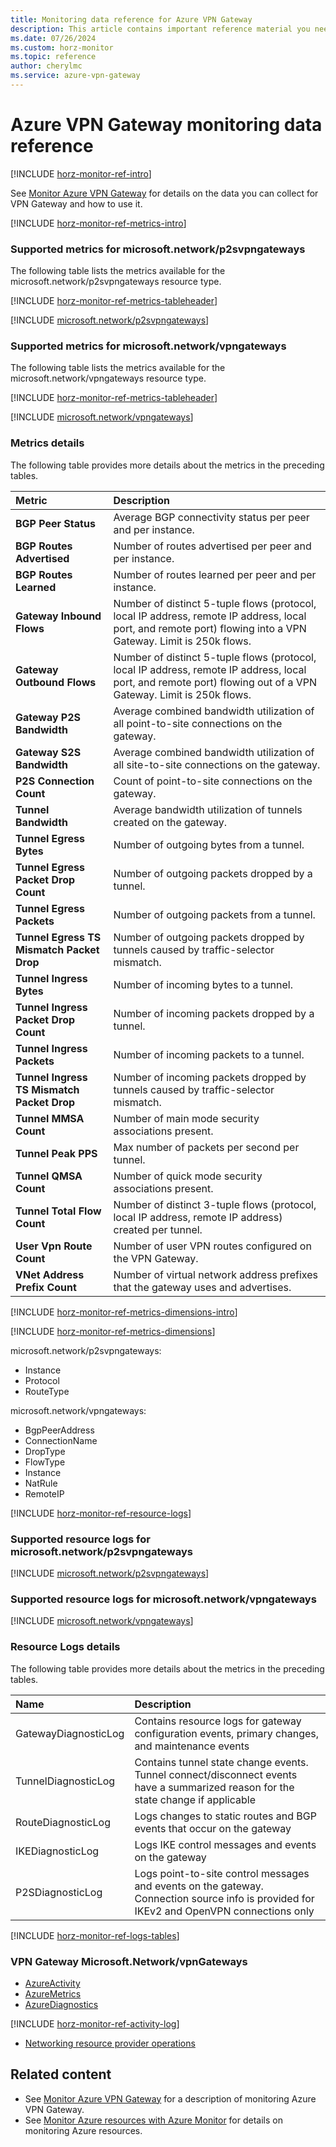 ```yaml
---
title: Monitoring data reference for Azure VPN Gateway
description: This article contains important reference material you need when you monitor Azure VPN Gateway by using Azure Monitor.
ms.date: 07/26/2024
ms.custom: horz-monitor
ms.topic: reference
author: cherylmc
ms.service: azure-vpn-gateway
---
```


# Azure VPN Gateway monitoring data reference

[!INCLUDE [horz-monitor-ref-intro](~/reusable-content/ce-skilling/azure/includes/azure-monitor/horizontals/horz-monitor-ref-intro.md)]

See [Monitor Azure VPN Gateway](monitor-vpn-gateway.md) for details on the data you can collect for VPN Gateway and how to use it.

[!INCLUDE [horz-monitor-ref-metrics-intro](~/reusable-content/ce-skilling/azure/includes/azure-monitor/horizontals/horz-monitor-ref-metrics-intro.md)]

### Supported metrics for microsoft.network/p2svpngateways

The following table lists the metrics available for the microsoft.network/p2svpngateways resource type.

[!INCLUDE [horz-monitor-ref-metrics-tableheader](~/reusable-content/ce-skilling/azure/includes/azure-monitor/horizontals/horz-monitor-ref-metrics-tableheader.md)]

[!INCLUDE [microsoft.network/p2svpngateways](~/reusable-content/ce-skilling/azure/includes/azure-monitor/reference/metrics/microsoft-network-p2svpngateways-metrics-include.md)]

### Supported metrics for microsoft.network/vpngateways

The following table lists the metrics available for the microsoft.network/vpngateways resource type.

[!INCLUDE [horz-monitor-ref-metrics-tableheader](~/reusable-content/ce-skilling/azure/includes/azure-monitor/horizontals/horz-monitor-ref-metrics-tableheader.md)]

[!INCLUDE [microsoft.network/vpngateways](~/reusable-content/ce-skilling/azure/includes/azure-monitor/reference/metrics/microsoft-network-vpngateways-metrics-include.md)]

### Metrics details

The following table provides more details about the metrics in the preceding tables.

| Metric | Description |
|:-------|:------------|
| **BGP Peer Status**                        | Average BGP connectivity status per peer and per instance. |
| **BGP Routes Advertised**                  | Number of routes advertised per peer and per instance. |
| **BGP Routes Learned**                     | Number of routes learned per peer and per instance. |
| **Gateway Inbound Flows**                  | Number of distinct 5-tuple flows (protocol, local IP address, remote IP address, local port, and remote port) flowing into a VPN Gateway. Limit is 250k flows.       |
| **Gateway Outbound Flows**                 | Number of distinct 5-tuple flows (protocol, local IP address, remote IP address, local port, and remote port) flowing out of a VPN Gateway. Limit is 250k flows.     |
| **Gateway P2S Bandwidth**                  | Average combined bandwidth utilization of all point-to-site connections on the gateway. |
| **Gateway S2S Bandwidth**                  | Average combined bandwidth utilization of all site-to-site connections on the gateway.  |
| **P2S Connection Count**                   | Count of point-to-site connections on the gateway. |
| **Tunnel Bandwidth**                       | Average bandwidth utilization of tunnels created on the gateway. |
| **Tunnel Egress Bytes**                    | Number of outgoing bytes from a tunnel. |
| **Tunnel Egress Packet Drop Count**        | Number of outgoing packets dropped by a tunnel. |
| **Tunnel Egress Packets**                  | Number of outgoing packets from a tunnel. |
| **Tunnel Egress TS Mismatch Packet Drop**  | Number of outgoing packets dropped by tunnels caused by traffic-selector mismatch. |
| **Tunnel Ingress Bytes**                   | Number of incoming bytes to a tunnel. |
| **Tunnel Ingress Packet Drop Count**       | Number of incoming packets dropped by a tunnel. |
| **Tunnel Ingress Packets**                 | Number of incoming packets to a tunnel. |
| **Tunnel Ingress TS Mismatch Packet Drop** | Number of incoming packets dropped by tunnels caused by traffic-selector mismatch. |
| **Tunnel MMSA Count**                      | Number of main mode security associations present. |
| **Tunnel Peak PPS**                        | Max number of packets per second per tunnel. |
| **Tunnel QMSA Count**                      | Number of quick mode security associations present. |
| **Tunnel Total Flow Count**                | Number of distinct 3-tuple flows (protocol, local IP address, remote IP address) created per tunnel. |
| **User Vpn Route Count**                   | Number of user VPN routes configured on the VPN Gateway. |
| **VNet Address Prefix Count**              | Number of virtual network address prefixes that the gateway uses and advertises.     |

[!INCLUDE [horz-monitor-ref-metrics-dimensions-intro](~/reusable-content/ce-skilling/azure/includes/azure-monitor/horizontals/horz-monitor-ref-metrics-dimensions-intro.md)]

[!INCLUDE [horz-monitor-ref-metrics-dimensions](~/reusable-content/ce-skilling/azure/includes/azure-monitor/horizontals/horz-monitor-ref-metrics-dimensions.md)]

microsoft.network/p2svpngateways:

- Instance
- Protocol
- RouteType

microsoft.network/vpngateways:

- BgpPeerAddress
- ConnectionName
- DropType
- FlowType
- Instance
- NatRule
- RemoteIP

[!INCLUDE [horz-monitor-ref-resource-logs](~/reusable-content/ce-skilling/azure/includes/azure-monitor/horizontals/horz-monitor-ref-resource-logs.md)]

### Supported resource logs for microsoft.network/p2svpngateways

[!INCLUDE [microsoft.network/p2svpngateways](~/reusable-content/ce-skilling/azure/includes/azure-monitor/reference/logs/microsoft-network-p2svpngateways-logs-include.md)]

### Supported resource logs for microsoft.network/vpngateways

[!INCLUDE [microsoft.network/vpngateways](~/reusable-content/ce-skilling/azure/includes/azure-monitor/reference/logs/microsoft-network-vpngateways-logs-include.md)]

### Resource Logs details

The following table provides more details about the metrics in the preceding tables.

| Name | Description |
|:-----|:------------|
|GatewayDiagnosticLog | Contains resource logs for gateway configuration events, primary changes, and maintenance events |
|TunnelDiagnosticLog | Contains tunnel state change events. Tunnel connect/disconnect events have a summarized reason for the state change if applicable |
|RouteDiagnosticLog | Logs changes to static routes and BGP events that occur on the gateway |
|IKEDiagnosticLog | Logs IKE control messages and events on the gateway |
|P2SDiagnosticLog | Logs point-to-site control messages and events on the gateway. Connection source info is provided for IKEv2 and OpenVPN connections only |

[!INCLUDE [horz-monitor-ref-logs-tables](~/reusable-content/ce-skilling/azure/includes/azure-monitor/horizontals/horz-monitor-ref-logs-tables.md)]

### VPN Gateway Microsoft.Network/vpnGateways

- [AzureActivity](/azure/azure-monitor/reference/tables/azureactivity#columns)
- [AzureMetrics](/azure/azure-monitor/reference/tables/azuremetrics#columns)
- [AzureDiagnostics](/azure/azure-monitor/reference/tables/azurediagnostics#columns)

[!INCLUDE [horz-monitor-ref-activity-log](~/reusable-content/ce-skilling/azure/includes/azure-monitor/horizontals/horz-monitor-ref-activity-log.md)]

- [Networking resource provider operations](/azure/role-based-access-control/resource-provider-operations#microsoftnetwork)

## Related content

- See [Monitor Azure VPN Gateway](monitor-vpn-gateway.md) for a description of monitoring Azure VPN Gateway.
- See [Monitor Azure resources with Azure Monitor](/azure/azure-monitor/essentials/monitor-azure-resource) for details on monitoring Azure resources.
